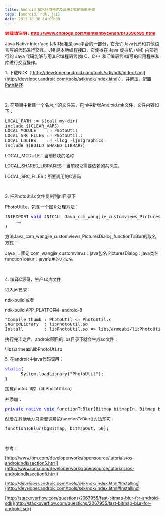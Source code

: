 ```yaml
---
title: Android NDK环境搭建及调用JNI的简单步骤
tags: [android, ndk, jni]
date: 2013-10-30 14:06:00
---
```


**<span style="color: #ff0000;">转载请注明：[<span style="color: #ff0000;">http://www.cnblogs.com/tiantianbyconan/p/3396595.html</span>](http://www.cnblogs.com/tiantianbyconan/p/3396595.html)</span>**

<span>Java Native Interface (JNI)标准是java平台的一部分，它允许Java代码和其他语言写的代码进行交互。JNI 是本地编程接口，它使得在 Java 虚拟机 (VM) 内部运行的 Java 代码能够与用其它编程语言(如 C、C++ 和汇编语言)编写的应用程序和库进行交互操作。</span>

1\. 下载NDK（[http://developer.android.com/tools/sdk/ndk/index.html](http://developer.android.com/tools/sdk/ndk/index.html)），并解压，配置Path路径

&nbsp;

2\. 在项目中新建一个名为jni的文件夹，在jni中新增Android.mk文件，文件内容如下：

<div class="cnblogs_Highlighter">
<pre class="brush:html;gutter:false;">LOCAL_PATH := $(call my-dir)
include $(CLEAR_VARS)
LOCAL_MODULE    := PhotoUtil
LOCAL_SRC_FILES := PhotoUtil.c
LOCAL_LDLIBS    := -llog -ljnigraphics
include $(BUILD_SHARED_LIBRARY)
</pre>
</div>

<span>LOCAL_MODULE：当前模块的名称</span>

<span><span>LOCAL_SHARED_LIBRARIES：当前模块需要依赖的共享库。&nbsp;</span></span>

<span><span>LOCAL_SRC_FILES：所要调用的C源码</span></span>

&nbsp;

<span><span>3\. 把PhotoUtil.c文件复制到jni目录下</span></span>

<span><span>PhotoUtil.c，包含一个图片处理方法：</span></span>

<div class="cnblogs_code">
<pre>JNIEXPORT <span style="color: #0000ff;">void</span> JNICALL Java_com_wangjie_customviews_PicturesDialog_functionToBlur(JNIEnv*<span style="color: #000000;"> env, jobject obj, jobject bitmapIn, jobject bitmapOut, jint radius) {
    &hellip;&hellip;
}</span></pre>
</div>

方法Java_com_wangjie_customviews_PicturesDialog_functionToBlur的取名方式：

Java_：固定
com_wangjie_customviews：java包名
PicturesDialog：java类名
functionToBlur：java使用的方法名

&nbsp;

4\. 编译C源码，生产so库文件

进入jni目录：

ndk-build 或者

<span>ndk-build&nbsp;APP_PLATFORM=android-8</span>

<div class="cnblogs_Highlighter">
<pre class="brush:html;gutter:true;">"Compile thumb : PhotoUtil &lt;= PhotoUtil.c
SharedLibrary  : libPhotoUtil.so
Install        : libPhotoUtil.so =&gt; libs/armeabi/libPhotoUtil.so</pre>
</div>

<span>执行完毕之后，android项目的libs目录下就会生成so文件：</span>

<span>\libs\armeabi\libPhotoUtil.so</span>

<span><span>5\. 在android中java代码调用：</span></span>

<div class="cnblogs_code">
<pre><span style="color: #0000ff;">static</span><span style="color: #000000;">{
      System.loadLibrary(</span>"PhotoUtil"<span style="color: #000000;">);
}</span></pre>
</div>

加载photoUtil库（libPhotoUtil.so）

并添加：

<div class="cnblogs_code">
<pre><span style="color: #0000ff;">private</span> <span style="color: #0000ff;">native</span> <span style="color: #0000ff;">void</span> functionToBlur(Bitmap bitmapIn, Bitmap bitmapOut, <span style="color: #0000ff;">int</span> radius);</pre>
</div>

然后在其他地方只需要调用该functionToBlur()方法即可：

<div class="cnblogs_code">
<pre>functionToBlur(bgBitmap, bitmapOut, 50);</pre>
</div>

&nbsp;

参考：

[http://www.ibm.com/developerworks/opensource/tutorials/os-androidndk/section5.html](http://www.ibm.com/developerworks/opensource/tutorials/os-androidndk/section5.html)

[http://developer.android.com/tools/sdk/ndk/index.html#Installing](http://developer.android.com/tools/sdk/ndk/index.html#Installing)

[http://stackoverflow.com/questions/2067955/fast-bitmap-blur-for-android-sdk](http://stackoverflow.com/questions/2067955/fast-bitmap-blur-for-android-sdk)

&nbsp;

&nbsp;

&nbsp;

